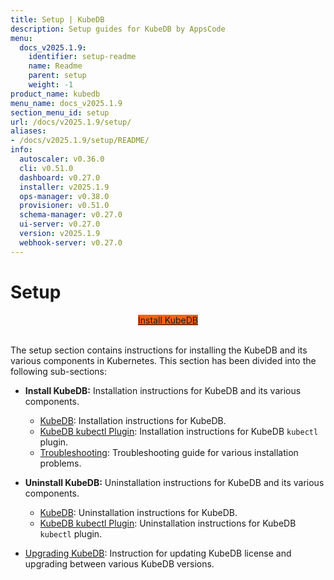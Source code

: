 ```yaml
---
title: Setup | KubeDB
description: Setup guides for KubeDB by AppsCode
menu:
  docs_v2025.1.9:
    identifier: setup-readme
    name: Readme
    parent: setup
    weight: -1
product_name: kubedb
menu_name: docs_v2025.1.9
section_menu_id: setup
url: /docs/v2025.1.9/setup/
aliases:
- /docs/v2025.1.9/setup/README/
info:
  autoscaler: v0.36.0
  cli: v0.51.0
  dashboard: v0.27.0
  installer: v2025.1.9
  ops-manager: v0.38.0
  provisioner: v0.51.0
  schema-manager: v0.27.0
  ui-server: v0.27.0
  version: v2025.1.9
  webhook-server: v0.27.0
---
```


# Setup

<div style="text-align: center;">
  <a class="button is-info is-medium is-active has-text-weight-normal" href="/docs/v2025.1.9/setup/install/kubedb"  style="background:#FC6011; width: 18rem;">Install KubeDB</a>
</div>
<br>

The setup section contains instructions for installing the KubeDB and its various components in Kubernetes. This section has been divided into the following sub-sections:

- **Install KubeDB:** Installation instructions for KubeDB and its various components.
  - [KubeDB](/docs/v2025.1.9/setup/install/kubedb): Installation instructions for KubeDB.
  - [KubeDB kubectl Plugin](/docs/v2025.1.9/setup/install/kubectl_plugin): Installation instructions for KubeDB `kubectl` plugin.
  - [Troubleshooting](/docs/v2025.1.9/setup/install/troubleshoting): Troubleshooting guide for various installation problems.

- **Uninstall KubeDB:** Uninstallation instructions for KubeDB and its various components.
  - [KubeDB](/docs/v2025.1.9/setup/uninstall/kubedb): Uninstallation instructions for KubeDB.
  - [KubeDB kubectl Plugin](/docs/v2025.1.9/setup/uninstall/kubectl_plugin): Uninstallation instructions for KubeDB `kubectl` plugin.
- [Upgrading KubeDB](/docs/v2025.1.9/setup/upgrade/): Instruction for updating KubeDB license and upgrading between various KubeDB versions.
